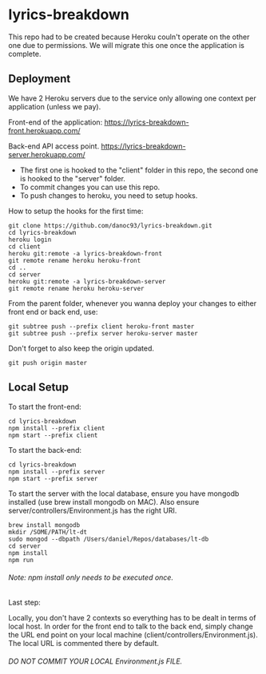 # lyrics-breakdown

This repo had to be created because Heroku couln't operate on the other one due to permissions.
We will migrate this one once the application is complete.

## Deployment

We have 2 Heroku servers due to the service only allowing one context per application (unless we pay).

Front-end of the application:
https://lyrics-breakdown-front.herokuapp.com/

Back-end API access point.
https://lyrics-breakdown-server.herokuapp.com/

* The first one is hooked to the "client" folder in this repo, the second one is hooked to the "server" folder.
* To commit changes you can use this repo.
* To push changes to heroku, you need to setup hooks.

How to setup the hooks for the first time:

```
git clone https://github.com/danoc93/lyrics-breakdown.git
cd lyrics-breakdown
heroku login
cd client
heroku git:remote -a lyrics-breakdown-front
git remote rename heroku heroku-front
cd ..
cd server
heroku git:remote -a lyrics-breakdown-server
git remote rename heroku heroku-server
```

From the parent folder, whenever you wanna deploy your changes to either front end or back end, use:

```
git subtree push --prefix client heroku-front master
git subtree push --prefix server heroku-server master
```

Don't forget to also keep the origin updated.

```
git push origin master
```

## Local Setup

To start the front-end:

```
cd lyrics-breakdown
npm install --prefix client
npm start --prefix client
```

To start the back-end:

```
cd lyrics-breakdown
npm install --prefix server
npm start --prefix server
```

To start the server with the local database, ensure you have mongodb installed (use brew install mongodb on MAC).
Also ensure server/controllers/Environment.js has the right URI.
```
brew install mongodb
mkdir /SOME/PATH/lt-dt
sudo mongod --dbpath /Users/daniel/Repos/databases/lt-db
cd server
npm install
npm run
```

###### Note: npm install only needs to be executed once.

Last step:

Locally, you don't have 2 contexts so everything has to be dealt in terms of local host. 
In order for the front end to talk to the back end, simply change the URL end point on your local machine (client/controllers/Environment.js). The local URL is commented there by default.

###### DO NOT COMMIT YOUR LOCAL Environment.js FILE.
